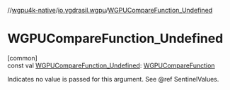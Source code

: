 //[wgpu4k-native](../../index.md)/[io.ygdrasil.wgpu](index.md)/[WGPUCompareFunction_Undefined](-w-g-p-u-compare-function_-undefined.md)

# WGPUCompareFunction_Undefined

[common]\
const val [WGPUCompareFunction_Undefined](-w-g-p-u-compare-function_-undefined.md): [WGPUCompareFunction](-w-g-p-u-compare-function/index.md)

Indicates no value is passed for this argument. See @ref SentinelValues.